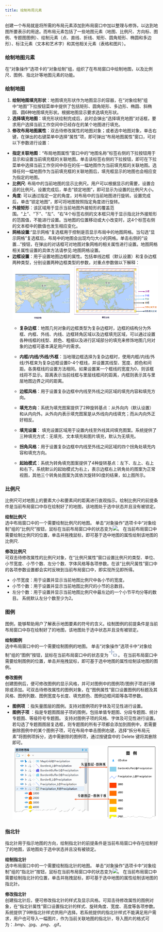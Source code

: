 ```yaml
---
title: 绘制布局元素
---
```

创建一个布局就是将所需的布局元素添加到布局窗口中加以整理与修饰，以达到地图所要表示的用途。而布局元素包括了一些地图元素（地图、比例尺、方向标、图例、专题图图例）、绘制元素（点、直线、折线、矩形、圆角矩形、椭圆和多边形）、标注元素（文本和艺术字）和其他相关元素（表格和图片）。
  
### 绘制地图元素   

在“对象操作”选项卡的“对象绘制”组，组织了在布局窗口中绘制地图，以及比例尺、图例、指北针等地图元素的功能。


### 绘制地图    

1. **绘制地图填充形状**：地图填充形状作为地图显示的容器，在“对象绘制”组中“地图”下拉按钮菜单中提供了包括矩形、圆角矩形、多边形、椭圆、斜椭圆、圆6种地图填充形状。根据地图显示要求选填充形状。
2. **选择填充地图**：填充形状绘制完成后，此时会弹出“选择填充地图”对话框，要求用户选择当前工作空间中已经存在的某个地图进行填充。
3. **修改布局地图属性**：双击待修改属性的地图对象；或者选中地图对象，单击右键，在弹出的右键菜单中选择“属性”项，即可弹出“布局地图属性”窗口，可对以下参数进行设置：
 - **指定关联地图**：“布局地图属性”窗口中的“地图名称”标签右侧的下拉按钮用于显示和设置当前填充框的关联地图。单击该标签右侧的下拉按钮，即可在下拉菜单中选择当前工作空间中存在的任一幅地图作为当前填充框的关联地图。选择任何一幅地图作为当前填充框的关联地图后，填充框显示的地图也会相应变为指定的地图。  
 - **比例尺**: 布局中的当前地图的显示比例尺。用户可以根据显示的需要，设置合适的比例尺。设置完成后，单击“锁定地图”，即可显示为设置的比例尺大小。  
 - **角度**: 可以通过指定一定的角度，对布局中的当前地图进行旋转。设置完成后，单击“锁定地图”，即可将地图按照指定角度进行旋转。   
 - **外接矩形**：该区域用于显示当前地图外接矩形的覆盖范围。“上”、“下”、“左”、“右”4个标签右侧的文本框只用于显示指北针外接矩形的范围值，不能进行设置。当地图的位置移动或大小改变时，这4个标签右侧的文本框中的数值也发生相应变化。  
 - **网格设置**:“显示网格”复选框用于控制是否显示布局中的地图网格。当勾选“显示网格”复选框后，布局中的地图会出现均匀大小的网格。单击右侧的“设置...”按钮，在弹出的对话框可对地图对象网格的相关属性进行设置。地图网格相关属性设置的具体方法请参见:地图网格设置。  
 - **边框设置**：用于设置地图边框的属性。包括单线边框（默认设置）和复杂边框两种类型，分别设置两种边框类型的参数，对重点参数做以下解释：   
   ![](img/NoBorder.png) 
 	 - **复杂边框**：地图几何对象的边框类型为复杂边框时，边框的结构分为外框、内框、外线、内线、边框转角区域以及边框填充区域，可以通过设置各种线框的线型、颜色、粗细以及进行区域部分的填充来修饰地图几何对象的边框可基本满足用户的需求。  
 	  
 	 - **内框/内线/外线/外框**：当地理边框选择为复杂边框时，使用内框/内线/外线/外框来为复杂边框设置0-4个框线，并设置其线型、宽度、颜色和间距。各类框线的设置方法相同。如果设置某一个框线的宽度为0，则该框线将不显示。距离表示当前线框与里层线框间的距离，内框则表示其与里层地图边界之间的距离。  
 	 - **边框风格**：用于设置复杂边框中内线至外线之间区域的填充内容和填充方向。     
 	 -   **填充方向**：系统为填充图案提供了2种旋转基点：从外向内（默认设置）和从内向外。从外向内表示填充图案是从外线向内线填充；而从内向外正好相反。     
 	 -   **填充设置**： 填充设置区域用于设置内线至外线其间填充图案。系统提供了三种填充方式：无填充、文本填充和图片填充，默认为无填充。
 
 	 - **拐角风格**：用于设置复杂边框中内线至外线之间区域的四个拐角处填充内容和填充方向。   
 	 - **起始模式**：系统为转角填充图案提供了4种旋转基点：左下、左上、右上和右下。系统默认的起始模式为右上，表示边框右上转角处的图案为正常视图，其他三个转角处图案为其依次旋转90度的结果，如上图所示。   
 	   
### 比例尺    
  
比例尺可对地图上的要素大小和要素间的距离进行直观指示。绘制比例尺的前提条件是当前布局窗口中存在绘制好了的地图，该地图处于选中状态并且没有被锁定。 
  
**绘制比例尺**  
选中布局窗口中的一个需要绘制比例尺的地图。 单击“对象操作”选项卡中“对象绘制”组的“比例尺”按钮，鼠标在当前布局窗口中的状态变为![](img/ScaleBarCursor.png)。 在当前布局窗口中需要绘制比例尺的位置，单击并拖拽鼠标，即可基于选中地图的属性绘制该地图的比例尺.  
  
**修改比例尺**  
可双击待修改属性的比例尺对象，在“比例尺属性”窗口设置比例尺的类型、单位、小节宽度、小节个数、左分个数、字体风格等各项参数。在该“比例尺属性”窗口中的各项参数设置都会实时反映到当前布局窗口中，即实现所见即所得。   
 
- 小节宽度：用于设置并显示当前地图比例尺中各小节的宽度。  
- 小节个数：用于设置并显示当前地图比例尺的小节的总数目。  
- 左分个数：用于设置并显示当前地图比例尺中最左边的一个小节平均分等的数目。 系统默认左分个数至少为2。 

### 图例

图例，能够帮助用户了解表示地图要素的符号的含义。绘制图例的前提条件是当前布局窗口中存在绘制好了的地图，该地图处于选中状态并且没有被锁定。   
  
**绘制图例**  
选中布局窗口中的一个需要绘制图例的地图。 单击“对象操作”选项卡中“对象绘制”组的“图例”按钮，鼠标在当前布局窗口中的状态变为![](img/LegendCursor.png)。 在当前布局窗口中需要绘制图例的位置，单击并拖拽鼠标，即可基于选中地图的属性绘制该地图的图例。  
   
**修改图例**   
 创建图例后，便可修改图例的显示风格，并可对图例中的图例项/图例子项进行移除或添加。可双击待修改属性的图例对象，在“图例属性”窗口设置图例的标题及其风格、图例列数、图例宽度与长度、填充颜色、图例边框间距等各项参数。  
  
- **图例项** ：指矢量图层的图例。支持对图例项的字体及可见性进行设置。 
- **图例子项** ：指是专题图图层子项的图例，包括单值专题图、分段专题图、统计专题图、等级符号专题图。 支持对图例子项的风格、字体及可见性进行设置。若勾选了专题图图层复选框，则专题图的所有子项都会添加到图例中，若需要删除图例中的某个图例子项，可在布局中单击图例右键，选择“拆分布局元素”将图例项拆分，选中需删除的图例项，通过按键盘中的 Delete 键将其删除即可。   
   ![](img/Legendtem.png) 
  
### 指北针  
  
指北针用于指示地图的方向，绘制指北针的前提条件是当前布局窗口中存在绘制好了的地图，该地图处于选中状态并且没有被锁定。   
  
**绘制指北针**  
选中布局窗口中的一个需要绘制指北针的地图。 单击“对象操作”选项卡中“对象绘制”组的“指北针”按钮，鼠标在当前布局窗口中的状态变为![](img/NorthArrowCursor.png)。 在当前布局窗口中需要绘制指北针的位置，单击并拖拽鼠标，即可基于选中地图的属性绘制该地图的指北针。  
   
**修改指北针**   
 创建指北针后，便可修改指北针的样式及显示风格。可双击待修改属性的图例对象，在“指北针属性”窗口设置指北针的样式、旋转角度、宽度、高度等各项参数。    
系统提供了9种指北针样式供用户选择。若系统提供的指北针样式不能满足用户需求，用户也可导入一幅图片，作为当前关联地图的指北针，导入图片的格式可为：*.bmp、*.jpg、*.png、*.gif。


  

 




  